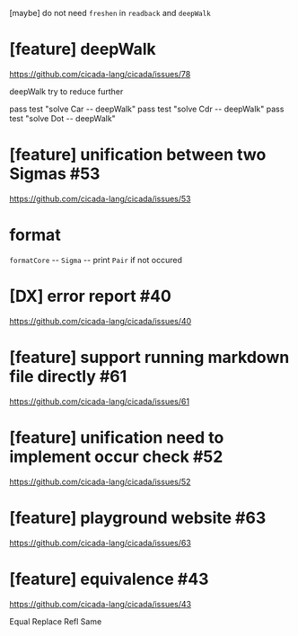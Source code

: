 [maybe] do not need `freshen` in `readback` and `deepWalk`

# [feature] deepWalk

https://github.com/cicada-lang/cicada/issues/78

deepWalk try to reduce further

pass test "solve Car -- deepWalk"
pass test "solve Cdr -- deepWalk"
pass test "solve Dot -- deepWalk"

# [feature] unification between two Sigmas #53

https://github.com/cicada-lang/cicada/issues/53

# format

`formatCore` -- `Sigma` -- print `Pair` if not occured

# [DX] error report #40

https://github.com/cicada-lang/cicada/issues/40

# [feature] support running markdown file directly #61

https://github.com/cicada-lang/cicada/issues/61

# [feature] unification need to implement occur check #52

https://github.com/cicada-lang/cicada/issues/52

# [feature] playground website #63

https://github.com/cicada-lang/cicada/issues/63

# [feature] equivalence #43

https://github.com/cicada-lang/cicada/issues/43

Equal
Replace
Refl
Same

